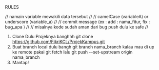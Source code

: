 RULES

// namain variable mewakili data tersebut //
// camelCase (variableA) or underscore (variable_a) //
// commit message (ex : add : nama_fitur, fix : bug_apa ) //
// misalnya kode sudah aman dari bug push dulu ke safe //

1. Clone Dulu Projeknya banghhh
    git clone https://github.com/FikriKCL/ProjekKampus.git
2. Buat branch local dulu bangh
    git branch nama_branch
   kalau mau di up ke remote pakai git fetch lalu git push --set-upstream origin nama_branch
3. Mantap!
